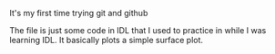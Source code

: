 It's my first time trying git and github

The file is just some code in IDL that I used to practice in while I was learning IDL. It basically plots a simple surface plot.